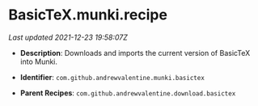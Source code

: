 # BasicTeX.munki.recipe

_Last updated 2021-12-23 19:58:07Z_

- **Description**: Downloads and imports the current version of BasicTeX into Munki.

- **Identifier**: `com.github.andrewvalentine.munki.basictex`

- **Parent Recipes**: `com.github.andrewvalentine.download.basictex`